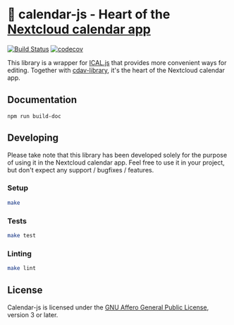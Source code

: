 # :date: calendar-js - Heart of the [Nextcloud calendar app](https://github.com/nextcloud/calendar)

[![Build Status](https://img.shields.io/endpoint.svg?url=https%3A%2F%2Factions-badge.atrox.dev%2Fgeorgehrke%2Fcalendar-js%2Fbadge%3Fref%3Dmaster&style=flat)](https://actions-badge.atrox.dev/georgehrke/calendar-js/goto?ref=master) [![codecov](https://codecov.io/gh/georgehrke/calendar-js/branch/master/graph/badge.svg)](https://codecov.io/gh/georgehrke/calendar-js)

This library is a wrapper for [ICAL.js](https://github.com/mozilla-comm/ical.js/) that provides more convenient ways for editing.
Together with [cdav-library](https://github.com/nextcloud/cdav-library), it's the heart of the Nextcloud calendar app.

## Documentation

`npm run build-doc`

## Developing

Please take note that this library has been developed solely for the purpose of using it in the Nextcloud calendar app.
Feel free to use it in your project, but don't expect any support / bugfixes / features.

### Setup
```bash
make
```

### Tests

```bash
make test
```

### Linting

```bash
make lint
```

## License

Calendar-js is licensed under the [GNU Affero General Public License](https://www.gnu.org/licenses/agpl-3.0.en.html), version 3 or later. 
